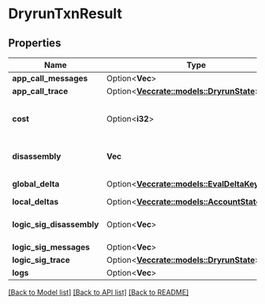# DryrunTxnResult

## Properties

Name | Type | Description | Notes
------------ | ------------- | ------------- | -------------
**app_call_messages** | Option<**Vec<String>**> |  | [optional]
**app_call_trace** | Option<[**Vec<crate::models::DryrunState>**](DryrunState.md)> |  | [optional]
**cost** | Option<**i32**> | Execution cost of app call transaction | [optional]
**disassembly** | **Vec<String>** | Disassembled program line by line. | 
**global_delta** | Option<[**Vec<crate::models::EvalDeltaKeyValue>**](EvalDeltaKeyValue.md)> | Application state delta. | [optional]
**local_deltas** | Option<[**Vec<crate::models::AccountStateDelta>**](AccountStateDelta.md)> |  | [optional]
**logic_sig_disassembly** | Option<**Vec<String>**> | Disassembled lsig program line by line. | [optional]
**logic_sig_messages** | Option<**Vec<String>**> |  | [optional]
**logic_sig_trace** | Option<[**Vec<crate::models::DryrunState>**](DryrunState.md)> |  | [optional]
**logs** | Option<**Vec<String>**> |  | [optional]

[[Back to Model list]](../README.md#documentation-for-models) [[Back to API list]](../README.md#documentation-for-api-endpoints) [[Back to README]](../README.md)


